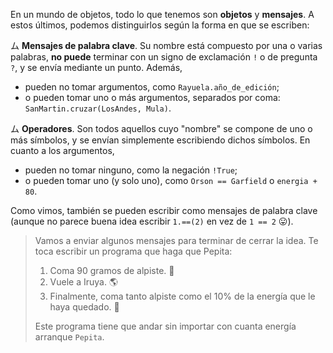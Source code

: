 En un mundo de objetos, todo lo que tenemos son **objetos** y **mensajes**. A estos últimos, podemos distinguirlos según la forma en que se escriben:

ム **Mensajes de palabra clave**. Su nombre está compuesto por una o varias palabras, **no puede** terminar con un signo de exclamación `!` o de pregunta `?`, y se envía mediante un punto. Además,

* pueden no tomar argumentos, como `Rayuela.año_de_edición`;
* o pueden tomar uno o más argumentos, separados por coma: `SanMartin.cruzar(LosAndes, Mula)`.

ム **Operadores**. Son todos aquellos cuyo "nombre" se compone de uno o más símbolos, y se envían simplemente escribiendo dichos símbolos. En cuanto a los argumentos,

* pueden no tomar ninguno, como la negación `!True`;
* o pueden tomar uno (y solo uno), como `Orson == Garfield` o `energia + 80`.

Como vimos, también se pueden escribir como mensajes de palabra clave (aunque no parece buena idea escribir `1.==(2)` en vez de `1 == 2` :stuck_out_tongue:).

> Vamos a enviar algunos mensajes para terminar de cerrar la idea. Te toca escribir un programa que haga que Pepita:
>
> 1. Coma 90 gramos de alpiste. :rice:
> 1. Vuele a Iruya. :earth_americas:
> 1. Finalmente, coma tanto alpiste como el 10% de la energía que le haya quedado.  :rice:
>
> Este programa tiene que andar sin importar con cuanta energía arranque `Pepita`.
